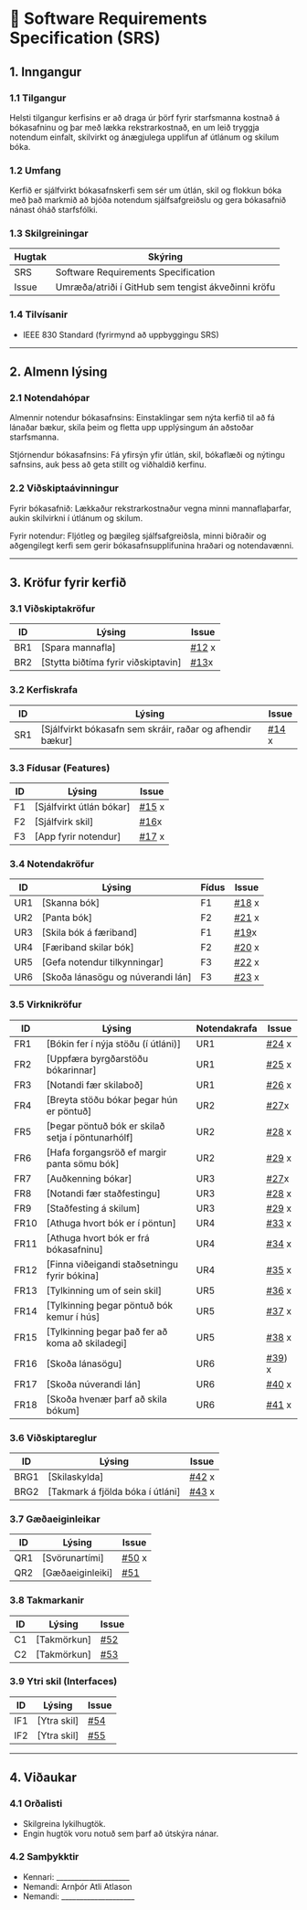 # 📄 Software Requirements Specification (SRS)

## 1. Inngangur
### 1.1 Tilgangur
Helsti tilgangur kerfisins er að draga úr þörf fyrir starfsmanna kostnað á bókasafninu og þar með lækka rekstrarkostnað, en um leið tryggja notendum einfalt, skilvirkt og ánægjulega upplifun af útlánum og skilum bóka.

### 1.2 Umfang
Kerfið er sjálfvirkt bókasafnskerfi sem sér um útlán, skil og flokkun bóka með það markmið að bjóða notendum sjálfsafgreiðslu og gera bókasafnið nánast óháð starfsfólki.

### 1.3 Skilgreiningar
| Hugtak | Skýring |
|--------|---------|
| SRS | Software Requirements Specification |
| Issue | Umræða/atriði í GitHub sem tengist ákveðinni kröfu |

### 1.4 Tilvísanir
- IEEE 830 Standard (fyrirmynd að uppbyggingu SRS)

---

## 2. Almenn lýsing
### 2.1 Notendahópar
Almennir notendur bókasafnsins: Einstaklingar sem nýta kerfið til að fá lánaðar bækur, skila þeim og fletta upp upplýsingum án aðstoðar starfsmanna.

Stjórnendur bókasafnsins: Fá yfirsýn yfir útlán, skil, bókaflæði og nýtingu safnsins, auk þess að geta stillt og viðhaldið kerfinu.

### 2.2 Viðskiptaávinningur
Fyrir bókasafnið: Lækkaður rekstrarkostnaður vegna minni mannaflaþarfar, aukin skilvirkni í útlánum og skilum.

Fyrir notendur: Fljótleg og þægileg sjálfsafgreiðsla, minni biðraðir og aðgengilegt kerfi sem gerir bókasafnsupplifunina hraðari og notendavænni.

---

## 3. Kröfur fyrir kerfið

### 3.1 Viðskiptakröfur
| ID  | Lýsing | Issue |
|-----|--------|-------|
| BR1 | [Spara mannafla] | [#12](https://github.com/ArnthorAtli/Krofugreiningar-Verkefni-1/issues/1#issue-3363417922) x|
| BR2 | [Stytta biðtíma fyrir viðskiptavin] | [#13](https://github.com/ArnthorAtli/Krofugreiningar-Verkefni-1/issues/11#issue-3363615584)x|

### 3.2 Kerfiskrafa
| ID  | Lýsing | Issue |
|-----|--------|-------|
| SR1 | [Sjálfvirkt bókasafn sem skráir, raðar og afhendir bækur] | [#14](https://github.com/ArnthorAtli/Krofugreiningar-Verkefni-1/issues/9#issue-3363566402) x|

### 3.3 Fídusar (Features)
| ID  | Lýsing | Issue |
|-----|--------|-------|
| F1  | [Sjálfvirkt útlán bókar] | [#15](https://github.com/ArnthorAtli/Krofugreiningar-Verkefni-1/issues/5#issue-3363561987) x|
| F2  | [Sjálfvirk skil] | [#16](https://github.com/ArnthorAtli/Krofugreiningar-Verkefni-1/issues/12#issue-3369192476)x |
| F3  | [App fyrir notendur] | [#17](https://github.com/ArnthorAtli/Krofugreiningar-Verkefni-1/issues/13#issue-3369195393) x|

### 3.4 Notendakröfur
| ID  | Lýsing | Fídus | Issue |
|-----|--------|-------|-------|
| UR1 | [Skanna bók] | F1 | [#18](https://github.com/ArnthorAtli/Krofugreiningar-Verkefni-1/issues/10#issue-3363567049) x|
| UR2 | [Panta bók] | F2 | [#21](https://github.com/ArnthorAtli/Krofugreiningar-Verkefni-1/issues/16#issue-3369246924) x|
| UR3 | [Skila bók á færiband] | F1 | [#19](https://github.com/ArnthorAtli/Krofugreiningar-Verkefni-1/issues/14#issue-3369243076)x |
| UR4 | [Færiband skilar bók] | F2 | [#20](https://github.com/ArnthorAtli/Krofugreiningar-Verkefni-1/issues/15#issue-3369244935) x|
| UR5 | [Gefa notendur tilkynningar] | F3 | [#22](https://github.com/ArnthorAtli/Krofugreiningar-Verkefni-1/issues/17#issue-3369248798) x|
| UR6 | [Skoða lánasögu og núverandi lán] | F3 | [#23](https://github.com/ArnthorAtli/Krofugreiningar-Verkefni-1/issues/18#issue-3369250660) x|

### 3.5 Virknikröfur
| ID  | Lýsing | Notendakrafa | Issue |
|-----|--------|--------------|-------|
| FR1 | [Bókin fer í nýja stöðu (í útláni)] | UR1 | [#24](https://github.com/ArnthorAtli/Krofugreiningar-Verkefni-1/issues/6#issue-3363564012) x|
| FR2 | [Uppfæra byrgðarstöðu bókarinnar] | UR1 | [#25](https://github.com/ArnthorAtli/Krofugreiningar-Verkefni-1/issues/19) x|
| FR3 | [Notandi fær skilaboð] | UR1 | [#26](https://github.com/ArnthorAtli/Krofugreiningar-Verkefni-1/issues/20) x|
| FR4 | [Breyta stöðu bókar þegar hún er pöntuð] | UR2 | [#27](https://github.com/ArnthorAtli/Krofugreiningar-Verkefni-1/issues/24)x |
| FR5 | [Þegar pöntuð bók er skilað setja í pöntunarhólf] | UR2 | [#28](https://github.com/ArnthorAtli/Krofugreiningar-Verkefni-1/issues/25) x|
| FR6 | [Hafa forgangsröð ef margir panta sömu bók] | UR2 | [#29](https://github.com/ArnthorAtli/Krofugreiningar-Verkefni-1/issues/26) x|
| FR7 | [Auðkenning bókar] | UR3 | [#27](https://github.com/ArnthorAtli/Krofugreiningar-Verkefni-1/issues/21)x |
| FR8 | [Notandi fær staðfestingu] | UR3 | [#28](https://github.com/ArnthorAtli/Krofugreiningar-Verkefni-1/issues/22) x|
| FR9 | [Staðfesting á skilum] | UR3 | [#29](https://github.com/ArnthorAtli/Krofugreiningar-Verkefni-1/issues/23) x|
| FR10 | [Athuga hvort bók er í pöntun] | UR4 | [#33](https://github.com/ArnthorAtli/Krofugreiningar-Verkefni-1/issues/27) x|
| FR11 | [Athuga hvort bók er frá bókasafninu] | UR4 | [#34](https://github.com/ArnthorAtli/Krofugreiningar-Verkefni-1/issues/28) x|
| FR12 | [Finna viðeigandi staðsetningu fyrir bókina] | UR4 | [#35](https://github.com/ArnthorAtli/Krofugreiningar-Verkefni-1/issues/29) x|
| FR13 | [Tylkinning um of sein skil] | UR5 | [#36](https://github.com/ArnthorAtli/Krofugreiningar-Verkefni-1/issues/30) x|
| FR14 | [Tylkinning þegar pöntuð bók kemur í hús] | UR5 | [#37](https://github.com/ArnthorAtli/Krofugreiningar-Verkefni-1/issues/31) x|
| FR15 | [Tylkinning þegar það fer að koma að skiladegi] | UR5 | [#38](https://github.com/ArnthorAtli/Krofugreiningar-Verkefni-1/issues/32) x|
| FR16 | [Skoða lánasögu] | UR6 | [#39](https://github.com/ArnthorAtli/Krofugreiningar-Verkefni-1/issues/33)) x|
| FR17 | [Skoða núverandi lán] | UR6 | [#40](https://github.com/ArnthorAtli/Krofugreiningar-Verkefni-1/issues/34) x|
| FR18 | [Skoða hvenær þarf að skila bókum] | UR6 | [#41](https://github.com/ArnthorAtli/Krofugreiningar-Verkefni-1/issues/35) x|

### 3.6 Viðskiptareglur
| ID  | Lýsing | Issue |
|-----|--------|-------|
| BRG1 | [Skilaskylda] | [#42](https://github.com/ArnthorAtli/Krofugreiningar-Verkefni-1/issues/2) x|
| BRG2 | [Takmark á fjölda bóka í útláni] | [#43](https://github.com/ArnthorAtli/Krofugreiningar-Verkefni-1/issues/36) x|

### 3.7 Gæðaeiginleikar
| ID  | Lýsing | Issue |
|-----|--------|-------|
| QR1 | [Svörunartími] | [#50](https://github.com/ArnthorAtli/Krofugreiningar-Verkefni-1/issues/37) x|
| QR2 | [Gæðaeiginleiki] | [#51](../../issues/51) |

### 3.8 Takmarkanir
| ID  | Lýsing | Issue |
|-----|--------|-------|
| C1 | [Takmörkun] | [#52](../../issues/52) |
| C2 | [Takmörkun] | [#53](../../issues/53) |

### 3.9 Ytri skil (Interfaces)
| ID  | Lýsing | Issue |
|-----|--------|-------|
| IF1 | [Ytra skil] | [#54](../../issues/54) |
| IF2 | [Ytra skil] | [#55](../../issues/55) |

---

## 4. Viðaukar
### 4.1 Orðalisti
- Skilgreina lykilhugtök.
- Engin hugtök voru notuð sem þarf að útskýra nánar.

### 4.2 Samþykktir
- Kennari: ____________________  
- Nemandi: Arnþór Atli Atlason
- Nemandi: ____________________
